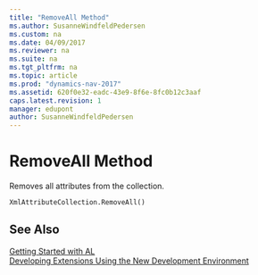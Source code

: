```yaml
---
title: "RemoveAll Method"
ms.author: SusanneWindfeldPedersen
ms.custom: na
ms.date: 04/09/2017
ms.reviewer: na
ms.suite: na
ms.tgt_pltfrm: na
ms.topic: article
ms.prod: "dynamics-nav-2017"
ms.assetid: 620f0e32-eadc-43e9-8f6e-8fc0b12c3aaf
caps.latest.revision: 1
manager: edupont
author: SusanneWindfeldPedersen
---
```


# RemoveAll Method
Removes all attributes from the collection.  
```  
XmlAttributeCollection.RemoveAll()  
```  
## See Also
[Getting Started with AL](../devenv-get-started.md)  
[Developing Extensions Using the New Development Environment](../devenv-dev-overview.md)  
